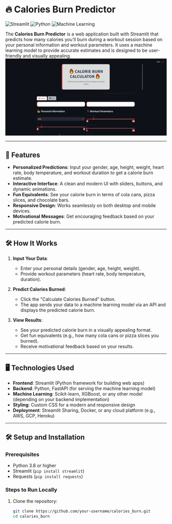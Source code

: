 # 🔥 Calories Burn Predictor

![Streamlit](https://img.shields.io/badge/Streamlit-FF4B4B?style=for-the-badge&logo=Streamlit&logoColor=white)
![Python](https://img.shields.io/badge/Python-3.8%2B-blue?style=for-the-badge&logo=python)
![Machine Learning](https://img.shields.io/badge/Machine%20Learning-Powered-orange?style=for-the-badge)

The **Calories Burn Predictor** is a web application built with Streamlit that predicts how many calories you'll burn during a workout session based on your personal information and workout parameters. It uses a machine learning model to provide accurate estimates and is designed to be user-friendly and visually appealing.
![App](app.png)

---

## 🚀 Features

- **Personalized Predictions**: Input your gender, age, height, weight, heart rate, body temperature, and workout duration to get a calorie burn estimate.
- **Interactive Interface**: A clean and modern UI with sliders, buttons, and dynamic animations.
- **Fun Equivalents**: See your calorie burn in terms of cola cans, pizza slices, and chocolate bars.
- **Responsive Design**: Works seamlessly on both desktop and mobile devices.
- **Motivational Messages**: Get encouraging feedback based on your predicted calorie burn.

---

## 🛠️ How It Works

1. **Input Your Data**:
   - Enter your personal details (gender, age, height, weight).
   - Provide workout parameters (heart rate, body temperature, duration).

2. **Predict Calories Burned**:
   - Click the "Calculate Calories Burned" button.
   - The app sends your data to a machine learning model via an API and displays the predicted calorie burn.

3. **View Results**:
   - See your predicted calorie burn in a visually appealing format.
   - Get fun equivalents (e.g., how many cola cans or pizza slices you burned).
   - Receive motivational feedback based on your results.

---

## 🖥️ Technologies Used

- **Frontend**: Streamlit (Python framework for building web apps)
- **Backend**: Python, FastAPI (for serving the machine learning model)
- **Machine Learning**: Scikit-learn, XGBoost, or any other model (depending on your backend implementation)
- **Styling**: Custom CSS for a modern and responsive design
- **Deployment**: Streamlit Sharing, Docker, or any cloud platform (e.g., AWS, GCP, Heroku)

---

## 🛠️ Setup and Installation

### Prerequisites
- Python 3.8 or higher
- Streamlit (`pip install streamlit`)
- Requests (`pip install requests`)

### Steps to Run Locally
1. Clone the repository:
   ```bash
   git clone https://github.com/your-username/calories_burn.git
   cd calories_burn
